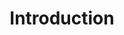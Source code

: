 ---
title: Introduction
position: 1.1
parameters:
  - name:
    content:
content_markdown: |-
  Build and manage your contacts and their respective activities using our CRM API service. This enables developers to integrate our CRM to any system or application.


  <div style="text-align:center"><img src ="http://developers.getshoutout.com/images/Loyalty_Service_Overview.png" /></div>
  
  #### User Registration

  1. Merchant submit the customer details to loyalty service using one of the following
  - Hosted registration form
  - Embedded registration form
  - Direct API call
  2. Optionally customer receives a SMS or an Email with a welcome message and details of his/her loyalty account

  #### Point Collection

  1. Merchant record customer transactions in the PoS system
  2. PoS system sends the bill value along with other transaction details to the collect points API endpoint of ShoutOUT Loyalty service
  3. ShoutOUT Loyalty service calculate the points for the bill value and accumulate it to the customer points pool
  4. Optionally a SMS or an Email is sent to the customer with the details of the transaction and points accumulation.

  ### RESTful API

  We have a very simple RESTful API with mainly four endpoints. And all endpoints receives request data as JSON objects.

  1. Register User
  2. Load User
  3. Collect Points
  4. Redeem Points
left_code_blocks:
  - code_block:
    title:
    language:
right_code_blocks:
  - code_block:
    title:
    language:
---